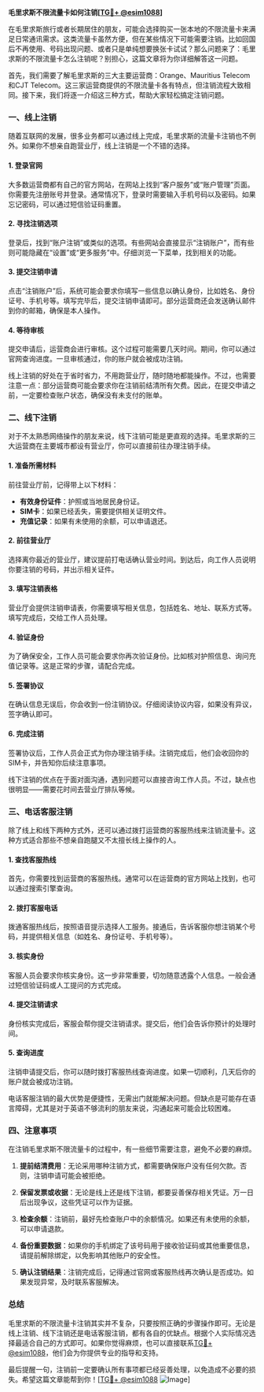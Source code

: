 **毛里求斯不限流量卡如何注销[[TG💪+ @esim1088](https://t.me/s/esim1088)]**

在毛里求斯旅行或者长期居住的朋友，可能会选择购买一张本地的不限流量卡来满足日常通讯需求。这类流量卡虽然方便，但在某些情况下可能需要注销。比如回国后不再使用、号码出现问题、或者只是单纯想要换张卡试试？那么问题来了：毛里求斯的不限流量卡怎么注销呢？别担心，这篇文章将为你详细解答这一问题。

首先，我们需要了解毛里求斯的三大主要运营商：Orange、Mauritius Telecom和CJT Telecom。这三家运营商提供的不限流量卡各有特点，但注销流程大致相同。接下来，我们将逐一介绍这三种方式，帮助大家轻松搞定注销问题。

### 一、线上注销

随着互联网的发展，很多业务都可以通过线上完成，毛里求斯的流量卡注销也不例外。如果你不想亲自跑营业厅，线上注销是一个不错的选择。

#### 1. 登录官网
大多数运营商都有自己的官方网站，在网站上找到“客户服务”或“账户管理”页面。你需要先注册账号并登录。通常情况下，登录时需要输入手机号码以及密码。如果忘记密码，可以通过短信验证码重置。

#### 2. 寻找注销选项
登录后，找到“账户注销”或类似的选项。有些网站会直接显示“注销账户”，而有些则可能隐藏在“设置”或“更多服务”中。仔细浏览一下菜单，找到相关的功能。

#### 3. 提交注销申请
点击“注销账户”后，系统可能会要求你填写一些信息以确认身份，比如姓名、身份证号、手机号等。填写完毕后，提交注销申请即可。部分运营商还会发送确认邮件到你的邮箱，确保是本人操作。

#### 4. 等待审核
提交申请后，运营商会进行审核。这个过程可能需要几天时间。期间，你可以通过官网查询进度。一旦审核通过，你的账户就会被成功注销。

线上注销的好处在于省时省力，不用跑营业厅，随时随地都能操作。不过，也需要注意一点：部分运营商可能会要求你在注销前结清所有欠费。因此，在提交申请之前，一定要检查账户状态，确保没有未支付的账单。

### 二、线下注销

对于不太熟悉网络操作的朋友来说，线下注销可能是更直观的选择。毛里求斯的三大运营商在主要城市都设有营业厅，你可以直接前往办理注销手续。

#### 1. 准备所需材料
前往营业厅前，记得带上以下材料：
- **有效身份证件**：护照或当地居民身份证。
- **SIM卡**：如果已经丢失，需要提供相关证明文件。
- **充值记录**：如果有未使用的余额，可以申请退还。

#### 2. 前往营业厅
选择离你最近的营业厅，建议提前打电话确认营业时间。到达后，向工作人员说明你要注销的号码，并出示相关证件。

#### 3. 填写注销表格
营业厅会提供注销申请表，你需要填写相关信息，包括姓名、地址、联系方式等。填写完成后，交给工作人员处理。

#### 4. 验证身份
为了确保安全，工作人员可能会要求你再次验证身份。比如核对护照信息、询问充值记录等。这是正常的步骤，请配合完成。

#### 5. 签署协议
在确认信息无误后，你会收到一份注销协议。仔细阅读协议内容，如果没有异议，签字确认即可。

#### 6. 完成注销
签署协议后，工作人员会正式为你办理注销手续。注销完成后，他们会收回你的SIM卡，并告知你后续注意事项。

线下注销的优点在于面对面沟通，遇到问题可以直接咨询工作人员。不过，缺点也很明显——需要花时间去营业厅排队等候。

### 三、电话客服注销

除了线上和线下两种方式外，还可以通过拨打运营商的客服热线来注销流量卡。这种方式适合那些不想亲自跑腿又不太擅长线上操作的人。

#### 1. 查找客服热线
首先，你需要找到运营商的客服热线。通常可以在运营商的官方网站上找到，也可以通过搜索引擎查询。

#### 2. 拨打客服电话
拨通客服热线后，按照语音提示选择人工服务。接通后，告诉客服你想注销某个号码，并提供相关信息（如姓名、身份证号、手机号等）。

#### 3. 核实身份
客服人员会要求你核实身份。这一步非常重要，切勿随意透露个人信息。一般会通过短信验证码或人工提问的方式完成。

#### 4. 提交注销请求
身份核实完成后，客服会帮你提交注销请求。提交后，他们会告诉你预计的处理时间。

#### 5. 查询进度
注销申请提交后，你可以随时拨打客服热线查询进度。如果一切顺利，几天后你的账户就会被成功注销。

电话客服注销的最大优势是便捷性，无需出门就能解决问题。但缺点是可能存在语言障碍，尤其是对于英语不够流利的朋友来说，沟通起来可能会比较困难。

### 四、注意事项

在注销毛里求斯不限流量卡的过程中，有一些细节需要注意，避免不必要的麻烦。

1. **提前结清费用**：无论采用哪种注销方式，都需要确保账户没有任何欠款。否则，注销申请可能会被拒绝。

2. **保留发票或收据**：无论是线上还是线下注销，都要妥善保存相关凭证。万一日后出现争议，这些凭证可以作为证据。

3. **检查余额**：注销前，最好先检查账户中的余额情况。如果还有未使用的余额，可以申请退款。

4. **备份重要数据**：如果你的手机绑定了该号码用于接收验证码或其他重要信息，请提前解除绑定，以免影响其他账户的安全性。

5. **确认注销结果**：注销完成后，记得通过官网或客服热线再次确认是否成功。如果发现异常，及时联系客服解决。

### 总结

毛里求斯的不限流量卡注销其实并不复杂，只要按照正确的步骤操作即可。无论是线上注销、线下注销还是电话客服注销，都有各自的优缺点。根据个人实际情况选择最适合自己的方式即可。如果你觉得麻烦，也可以直接联系[TG💪+ @esim1088](https://t.me/s/esim1088)，他们会为你提供专业的指导和支持。

最后提醒一句，注销前一定要确认所有事项都已经妥善处理，以免造成不必要的损失。希望这篇文章能帮到你！[[TG💪+ @esim1088](https://t.me/s/esim1088) ![Image](https://i.postimg.cc/4NQfJmqS/Snipaste-2025-05-13-00-14-12.png)]